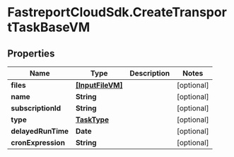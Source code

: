 # FastreportCloudSdk.CreateTransportTaskBaseVM

## Properties

Name | Type | Description | Notes
------------ | ------------- | ------------- | -------------
**files** | [**[InputFileVM]**](InputFileVM.md) |  | [optional] 
**name** | **String** |  | [optional] 
**subscriptionId** | **String** |  | [optional] 
**type** | [**TaskType**](TaskType.md) |  | [optional] 
**delayedRunTime** | **Date** |  | [optional] 
**cronExpression** | **String** |  | [optional] 



